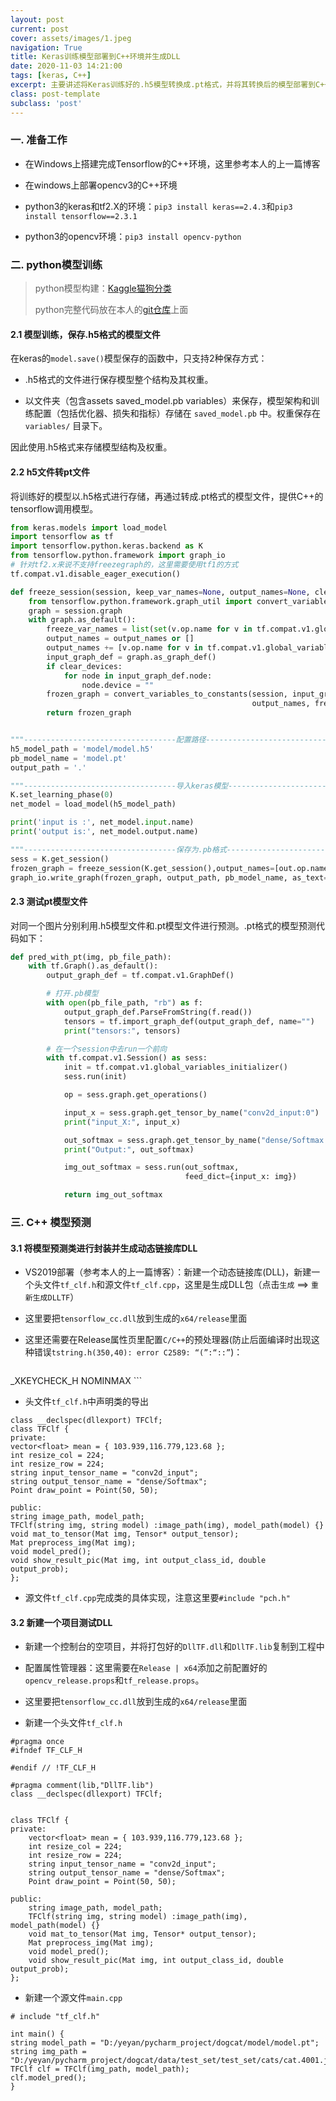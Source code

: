 ```yaml
---
layout: post
current: post
cover: assets/images/1.jpeg
navigation: True
title: Keras训练模型部署到C++环境并生成DLL
date: 2020-11-03 14:21:00
tags: [keras, C++]
excerpt: 主要讲述将Keras训练好的.h5模型转换成.pt格式，并将其转换后的模型部署到C++环境中，并生成DLL
class: post-template
subclass: 'post'
---
```



### 一. 准备工作
* 在Windows上搭建完成Tensorflow的C++环境，这里参考本人的上一篇博客
  
* 在windows上部署opencv3的C++环境
  
* python3的keras和tf2.X的环境：`pip3 install keras==2.4.3`和`pip3 install tensorflow==2.3.1`
  
* python3的opencv环境：`pip3 install opencv-python`

### 二. python模型训练

> python模型构建：[Kaggle猫狗分类](https://www.kaggle.com/tongpython/cat-and-dog)
>
> python完整代码放在本人的[git仓库]()上面

#### 2.1 模型训练，保存.h5格式的模型文件

在keras的`model.save()`模型保存的函数中，只支持2种保存方式：

* .h5格式的文件进行保存模型整个结构及其权重。

* 以文件夹（包含assets  saved_model.pb  variables）来保存，模型架构和训练配置（包括优化器、损失和指标）存储在 `saved_model.pb` 中。权重保存在 `variables/` 目录下。

因此使用.h5格式来存储模型结构及权重。

#### 2.2 h5文件转pt文件

将训练好的模型以.h5格式进行存储，再通过转成.pt格式的模型文件，提供C++的tensorflow调用模型。

```python
from keras.models import load_model
import tensorflow as tf
import tensorflow.python.keras.backend as K
from tensorflow.python.framework import graph_io
# 针对tf2.x来说不支持freezegraph的，这里需要使用tf1的方式
tf.compat.v1.disable_eager_execution()

def freeze_session(session, keep_var_names=None, output_names=None, clear_devices=True):
    from tensorflow.python.framework.graph_util import convert_variables_to_constants
    graph = session.graph
    with graph.as_default():
        freeze_var_names = list(set(v.op.name for v in tf.compat.v1.global_variables()).difference(keep_var_names or []))
        output_names = output_names or []
        output_names += [v.op.name for v in tf.compat.v1.global_variables()]
        input_graph_def = graph.as_graph_def()
        if clear_devices:
            for node in input_graph_def.node:
                node.device = ""
        frozen_graph = convert_variables_to_constants(session, input_graph_def,
                                                      output_names, freeze_var_names)
        return frozen_graph


"""----------------------------------配置路径-----------------------------------"""
h5_model_path = 'model/model.h5'
pb_model_name = 'model.pt'
output_path = '.'

"""----------------------------------导入keras模型------------------------------"""
K.set_learning_phase(0)
net_model = load_model(h5_model_path)

print('input is :', net_model.input.name)
print('output is:', net_model.output.name)

"""----------------------------------保存为.pb格式------------------------------"""
sess = K.get_session()
frozen_graph = freeze_session(K.get_session(),output_names=[out.op.name for out in net_model.outputs])
graph_io.write_graph(frozen_graph, output_path, pb_model_name, as_text=False)
```

#### 2.3 测试pt模型文件

对同一个图片分别利用.h5模型文件和.pt模型文件进行预测。.pt格式的模型预测代码如下：

```python
def pred_with_pt(img, pb_file_path):
    with tf.Graph().as_default():
        output_graph_def = tf.compat.v1.GraphDef()

        # 打开.pb模型
        with open(pb_file_path, "rb") as f:
            output_graph_def.ParseFromString(f.read())
            tensors = tf.import_graph_def(output_graph_def, name="")
            print("tensors:", tensors)

        # 在一个session中去run一个前向
        with tf.compat.v1.Session() as sess:
            init = tf.compat.v1.global_variables_initializer()
            sess.run(init)

            op = sess.graph.get_operations()

            input_x = sess.graph.get_tensor_by_name("conv2d_input:0")  # 具体名称看上一段代码的input.name
            print("input_X:", input_x)

            out_softmax = sess.graph.get_tensor_by_name("dense/Softmax:0")  # 具体名称看上一段代码的output.name
            print("Output:", out_softmax)

            img_out_softmax = sess.run(out_softmax,
                                       feed_dict={input_x: img})

            return img_out_softmax
```

### 三. C++ 模型预测

#### 3.1 将模型预测类进行封装并生成动态链接库DLL

* VS2019部署（参考本人的上一篇博客）：新建一个动态链接库(DLL)，新建一个头文件`tf_clf.h`和源文件`tf_clf.cpp`，这里是生成DLL包（点击`生成` ==> `重新生成DLLTF`）

* 这里要把`tensorflow_cc.dll`放到生成的`x64/release`里面

* 这里还需要在Release属性页里配置`C/C++`的预处理器(防止后面编译时出现这种错误`tstring.h(350,40): error C2589: “(”:“::”`)：

	```bash
_XKEYCHECK_H
NOMINMAX
	```

* 头文件`tf_clf.h`中声明类的导出

```
class __declspec(dllexport) TFClf;
class TFClf {
private:
vector<float> mean = { 103.939,116.779,123.68 };
int resize_col = 224;
int resize_row = 224;
string input_tensor_name = "conv2d_input";
string output_tensor_name = "dense/Softmax";
Point draw_point = Point(50, 50);

public:
string image_path, model_path;
TFClf(string img, string model) :image_path(img), model_path(model) {}
void mat_to_tensor(Mat img, Tensor* output_tensor);
Mat preprocess_img(Mat img);
void model_pred();
void show_result_pic(Mat img, int output_class_id, double output_prob);
};
```

* 源文件`tf_clf.cpp`完成类的具体实现，注意这里要`#include "pch.h"`


#### 3.2 新建一个项目测试DLL

  * 新建一个控制台的空项目，并将打包好的`DllTF.dll`和`DllTF.lib`复制到工程中

  * 配置属性管理器：这里需要在`Release | x64`添加之前配置好的`opencv_release.props`和`tf_release.props`。

  * 这里要把`tensorflow_cc.dll`放到生成的`x64/release`里面

  * 新建一个头文件`tf_clf.h`

```
#pragma once
#ifndef TF_CLF_H

#endif // !TF_CLF_H

#pragma comment(lib,"DllTF.lib")
class __declspec(dllexport) TFClf;


class TFClf {
private:
    vector<float> mean = { 103.939,116.779,123.68 };
    int resize_col = 224;
    int resize_row = 224;
    string input_tensor_name = "conv2d_input";
    string output_tensor_name = "dense/Softmax";
    Point draw_point = Point(50, 50);

public:
    string image_path, model_path;
    TFClf(string img, string model) :image_path(img), model_path(model) {}
    void mat_to_tensor(Mat img, Tensor* output_tensor);
    Mat preprocess_img(Mat img);
    void model_pred();
    void show_result_pic(Mat img, int output_class_id, double output_prob);
};
```

* 新建一个源文件`main.cpp`

```
# include "tf_clf.h"

int main() {
string model_path = "D:/yeyan/pycharm_project/dogcat/model/model.pt";
string img_path = "D:/yeyan/pycharm_project/dogcat/data/test_set/test_set/cats/cat.4001.jpg";
TFClf clf = TFClf(img_path, model_path);
clf.model_pred();
}
```

  

